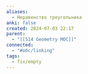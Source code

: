 ```yaml
---
aliases:
  - Неравенство треугольника
anki: false
created: 2024-07-03 22:17
parent:
  - "[[514 Geometry MOC]]"
connected:
  - "#обс/linking"
tags:
  - fix/empty
---
```


